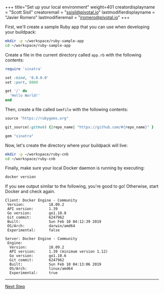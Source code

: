 +++
title="Set up your local environment"
weight=401
creatordisplayname = "Scott Sisil"
creatoremail = "ssisil@pivotal.io"
lastmodifierdisplayname = "Javier Romero"
lastmodifieremail = "jromero@pivotal.io"
+++

First, we'll create a sample Ruby app that you can use when developing your buildpack:

```bash
mkdir -p ~/workspace/ruby-sample-app
cd ~/workspace/ruby-sample-app
```

Create a file in the current directory called `app.rb` with the following contents:

```ruby
require 'sinatra'

set :bind, '0.0.0.0'
set :port, 8080

get '/' do
  'Hello World!'
end
```

Then, create a file called `Gemfile` with the following contents:
```ruby
source "https://rubygems.org"

git_source(:github) {|repo_name| "https://github.com/#{repo_name}" }

gem "sinatra"
```

Now, let's create the directory where your buildpack will live:

```bash
mkdir -p ~/workspace/ruby-cnb
cd ~/workspace/ruby-cnb
```

Finally, make sure your local Docker daemon is running by executing:

```bash
docker version
```

If you see output similar to the following, you're good to go! Otherwise, start Docker and check again.

```
Client: Docker Engine - Community
 Version:           18.09.2
 API version:       1.39
 Go version:        go1.10.8
 Git commit:        6247962
 Built:             Sun Feb 10 04:12:39 2019
 OS/Arch:           darwin/amd64
 Experimental:      false

Server: Docker Engine - Community
 Engine:
  Version:          18.09.2
  API version:      1.39 (minimum version 1.12)
  Go version:       go1.10.6
  Git commit:       6247962
  Built:            Sun Feb 10 04:13:06 2019
  OS/Arch:          linux/amd64
  Experimental:     true
```

---

<a href="/docs/create-buildpack/building-blocks-cnb" class="button bg-pink">Next Step</a>